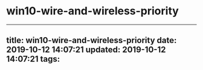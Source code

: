 # win10-wire-and-wireless-priority

---
title: win10-wire-and-wireless-priority
date: 2019-10-12 14:07:21
updated: 2019-10-12 14:07:21
tags:
---

